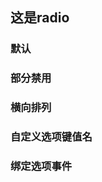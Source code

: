 ## 这是radio
<script setup>
    import normal from './normal.vue'
    import disabled from './disabled.vue'
    import inline from './inline.vue'
    import customized from './customized.vue'
    import selectEvent from './select.vue'

    import preview from '@/components/preview.vue'
</script>



### 默认
<normal/>
<preview comp-name="radio" demo-name="normal"></preview>

### 部分禁用
<disabled/>
<preview comp-name="radio" demo-name="disabled"></preview>

### 横向排列
<inline/>
<preview comp-name="radio" demo-name="inline"></preview>

### 自定义选项键值名
<customized/>
<preview comp-name="radio" demo-name="customized"></preview>

### 绑定选项事件
<select-event/>
<preview comp-name="radio" demo-name="select"></preview>